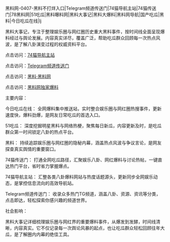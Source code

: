 #
黑料网-0407-黑料不打烊入口|Telegram频道传送门|74猫导航主站|74猫传送门|78黑料网|51吃瓜|黑料曝料网|黑料大事记|黑料大爆料|黑料网导航|国产吃瓜|黑料|今日吃瓜在线|lj

黑料大事记，专注于整理娱乐圈与网红圈历史重大黑料事件，按时间线全面呈现爆料经过与舆论发展。内容真实详尽，覆盖广泛，帮助吃瓜群众回顾每一次热点风波，是了解八卦演变过程的权威资料平台。


点击访问：<a href="https://74mao.com/">74猫导航主站</a>

点击访问：<a href="https://74mao.com/">Telegram频道传送门</a>

点击访问：<a href="https://gbs-3wd.pages.dev/">黑料·黑料网</a>

点击访问：<a href="https://qfwfg.pages.dev/">黑料网独家爆料</a>


主要内容：

今日吃瓜在线： 全网爆料集中推送站，实时整合娱乐圈与网红圈热搜事件，更新速度快，爆料劲爆，是网友日常吃瓜的首选入口。

51吃瓜： 深度挖掘明星黑料与网络热梗，聚焦每日新瓜，内容更新及时，是吃瓜群众第一时间锁定八卦的热点平台。

黑料： 持续追踪娱乐圈与网红圈的隐秘内幕，涵盖热点风波与争议言论，是网友探查真实舆情的重要窗口。

74猫传送门： 打通全网吃瓜路径，汇聚娱乐八卦、网红爆料与讨论热帖，一键直达热门平台，省时省力掌握爆点。

74猫导航主站： 汇整各类八卦爆料网站与热度话题源头，更新同步全网娱乐动态，是掌控信息流向的高效导航站。

Telegram频道传送门： 收录众多热门TG频道，涵盖八卦、资源、资讯等分类，点击即达，轻松探索你感兴趣的频道世界。

社会影响：

黑料大事记详细梳理娱乐圈与网红界的重要爆料事件，从爆发到发酵，时间线清晰，内容真实。它不仅记录每一次舆论风暴的起点，也让吃瓜群众轻松回顾往年大瓜，是了解圈内内幕的绝佳工具。

<span style="display:none;">[Canonical link](https://github.com/biesi999/43434 ）</span>
